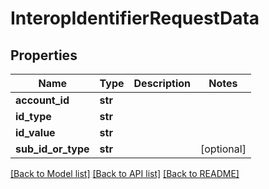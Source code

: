 # InteropIdentifierRequestData

## Properties
Name | Type | Description | Notes
------------ | ------------- | ------------- | -------------
**account_id** | **str** |  | 
**id_type** | **str** |  | 
**id_value** | **str** |  | 
**sub_id_or_type** | **str** |  | [optional] 

[[Back to Model list]](../README.md#documentation-for-models) [[Back to API list]](../README.md#documentation-for-api-endpoints) [[Back to README]](../README.md)

